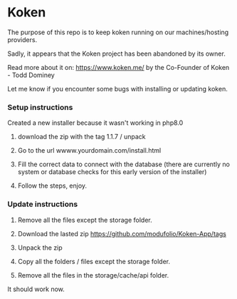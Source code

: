 # Koken

The purpose of this repo is to keep koken running on our machines/hosting providers.

Sadly, it appears that the Koken project has been abandoned by its owner.

Read more about it on: https://www.koken.me/ by the Co-Founder of Koken - Todd Dominey

Let me know if you encounter some bugs with installing or updating koken.

### Setup instructions
Created a new installer because it wasn't working in php8.0

1. download the zip with the tag 1.1.7 / unpack

2. Go to the url wwww.yourdomain.com/install.html

3. Fill the correct data to connect with the database (there are currently no system or database checks for this early version of the installer)

4. Follow the steps, enjoy.


 
### Update instructions

1. Remove all the files except the storage folder.

2. Download the lasted zip https://github.com/modufolio/Koken-App/tags

3. Unpack the zip

4. Copy all the folders / files except the storage folder.

5. Remove all the files in the storage/cache/api folder.

It should work now.
